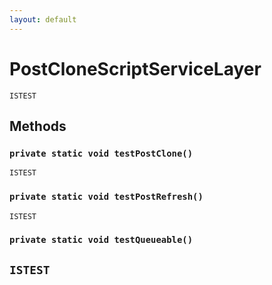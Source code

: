 ```yaml
---
layout: default
---
```

# PostCloneScriptServiceLayer

`ISTEST`
## Methods
### `private static void testPostClone()`

`ISTEST`
### `private static void testPostRefresh()`

`ISTEST`
### `private static void testQueueable()`

`ISTEST`
---
